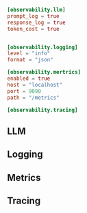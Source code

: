 ```toml
[observability.llm]
prompt_log = true
response_log = true
token_cost = true


[observability.logging]
level = "info"
format = "json"

[observability.mertrics]
enabled = true
host = "localhost"
port = 9090
path = "/metrics"

[observability.tracing]

```

## LLM

## Logging

## Metrics

## Tracing
